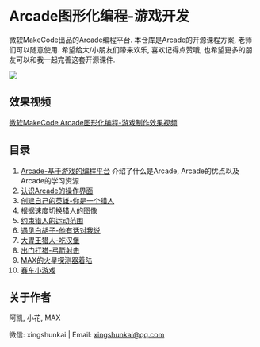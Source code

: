 # Arcade图形化编程-游戏开发
微软MakeCode出品的Arcade编程平台.
本仓库是Arcade的开源课程方案, 老师们可以随意使用. 希望给大/小朋友们带来欢乐, 喜欢记得点赞哦, 也希望更多的朋友可以和我一起完善这套开源课件.

![](./image/Arcade游戏截图.png)

## 效果视频

[微软MakeCode Arcade图形化编程-游戏制作效果视频](https://www.bilibili.com/video/av82551127)



## 目录

1. [Arcade-基于游戏的编程平台](1.Arcade-基于游戏的编程平台/Arcade-基于游戏的编程平台.md)
   介绍了什么是Arcade, Arcade的优点以及Arcade的学习资源
2. [认识Arcade的操作界面](2.认识Arcade的操作界面/认识Arcade的操作界面.md)
3. [创建自己的英雄-你是一个猎人](3.创建自己的英雄-你是一个猎人/创建自己的英雄-你是一个猎人.md)
4. [根据速度切换猎人的图像](4.根据速度切换猎人的图像/根据速度切换猎人的图像.md)
5. [约束猎人的运动范围](5.约束猎人的运动范围/约束猎人的运动范围.md)
6. [遇见白胡子-他有话对我说](6.遇见白胡子-他有话对我说/遇见白胡子-他有话对我说.md)
7. [大胃王猎人-吃汉堡](7.大胃王猎人-吃汉堡/大胃王猎人-吃汉堡.md)
8. [出门打猎-弓箭射击](8.出门打猎-弓箭射击/出门打猎-弓箭射击.md)
9. [MAX的火星探测器着陆](9.MAX的火星探测器着陆/MAX的火星探测器着陆.md)
10. [赛车小游戏](10.赛车小游戏/赛车小游戏.md)

## 关于作者

阿凯, 小花, MAX

微信: xingshunkai | Email: xingshunkai@qq.com

